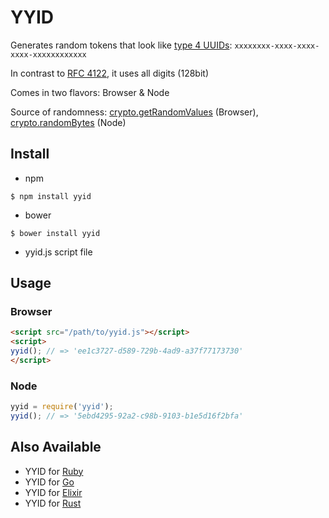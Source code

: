 # YYID

Generates random tokens that look like [type 4 UUIDs](https://en.wikipedia.org/wiki/Universally_unique_identifier#Version_4_.28random.29): `xxxxxxxx-xxxx-xxxx-xxxx-xxxxxxxxxxxx`

In contrast to [RFC 4122](https://tools.ietf.org/rfc/rfc4122.txt), it uses all digits (128bit)

Comes in two flavors: Browser & Node

Source of randomness: [crypto.getRandomValues](https://developer.mozilla.org/en-US/docs/Web/API/window.crypto.getRandomValues) (Browser),  [crypto.randomBytes](http://nodejs.org/api/crypto.html#crypto_crypto_randombytes_size_callback) (Node)

## Install

- npm

```
$ npm install yyid
```

- bower

```
$ bower install yyid
```

- yyid.js script file


## Usage
### Browser

```html
<script src="/path/to/yyid.js"></script>
<script>
yyid(); // => 'ee1c3727-d589-729b-4ad9-a37f77173730'
</script>
```

### Node

```javascript
yyid = require('yyid');
yyid(); // => '5ebd4295-92a2-c98b-9103-b1e5d16f2bfa'
```

## Also Available

- YYID for [Ruby](https://github.com/janlelis/yyid.rb)
- YYID for [Go](https://github.com/janlelis/yyid.go)
- YYID for [Elixir](https://github.com/janlelis/yyid.ex)
- YYID for [Rust](https://github.com/asaaki/yyid.rs)
